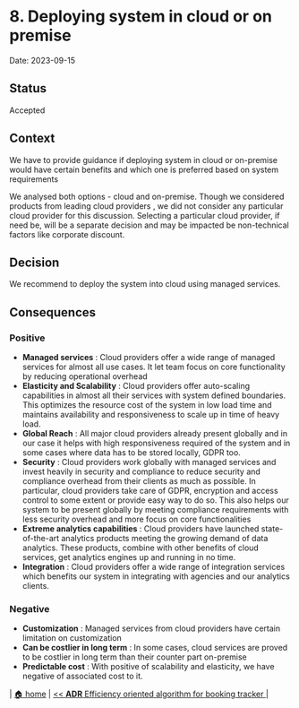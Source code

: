 # 8. Deploying system in cloud or on premise

Date: 2023-09-15

## Status

Accepted

## Context

We have to provide guidance if deploying system in cloud or on-premise would have certain benefits and which one is preferred based on system requirements

We analysed both options - cloud and on-premise. Though we considered products from leading cloud providers , we did not consider any particular cloud provider for this discussion. Selecting a particular cloud provider, if need be, will be a separate decision and may be impacted be non-technical factors like corporate discount. 

## Decision

We recommend to deploy the system into cloud using managed services.

## Consequences

### Positive

- **Managed services** : Cloud providers offer a wide range of managed services for almost all use cases. It let team focus on core functionality by reducing operational overhead
- **Elasticity and Scalability** : Cloud providers offer auto-scaling capabilities in almost all their services with system defined boundaries. This optimizes the resource cost of the system in low load time and maintains availability and responsiveness to scale up in time of heavy load. 
- **Global Reach** : All major cloud providers already present globally and in our case it helps with high responsiveness required of the system and in some cases where data has to be stored locally, GDPR too.
- **Security** : Cloud providers work globally with managed services and invest heavily in security and compliance to reduce security and compliance overhead from their clients as much as possible. In particular, cloud providers take care of GDPR, encryption and access control to some extent or provide easy way to do so. This also helps our system to be present globally by meeting compliance requirements with less security overhead and more focus on core functionalities
- **Extreme analytics capabilities** : Cloud providers have launched state-of-the-art analytics products meeting the growing demand of data analytics. These products, combine with other benefits of cloud services, get analytics engines up and running in no time. 
- **Integration** : Cloud providers offer a wide range of integration services which benefits our system in integrating with agencies and our analytics clients.

### Negative
- **Customization** : Managed services from cloud providers have certain limitation on customization
- **Can be costlier in long term** : In some cases, cloud services are proved to be costlier in long term than their counter part on-premise
- **Predictable cost** : With positive of scalability and elasticity, we have negative of associated cost to it.


| [🏠 home](../../README.md#adr) | [<< **ADR** Efficiency oriented algorithm for booking tracker ](./0007-efficient-oriented-algorithm-for-booking-tracker.md) |